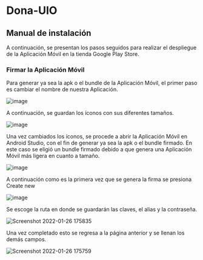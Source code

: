 # Dona-UIO

## Manual de instalación

A continuación, se presentan los pasos seguidos para realizar el despliegue de la Aplicación Móvil en la tienda Google Play Store.

### Firmar la Aplicación Móvil

Para generar ya sea la apk o el bundle de la Aplicación Móvil, el primer paso es cambiar el nombre de nuestra Aplicación.

![image](https://user-images.githubusercontent.com/58042439/151454268-d59deb9e-7ad0-4d43-9b04-e4b89d71927c.png)

A continuación, se guardan los íconos con sus diferentes tamaños.

![image](https://user-images.githubusercontent.com/58042439/151454407-507e58e5-39f1-4c17-b59a-ae5eb1570a92.png)

Una vez cambiados los íconos, se procede a abrir la Aplicación Móvil en Android Studio, con el fin de generar ya sea la apk o el bundle firmado.
En este caso se eligió un bundle firmado debido a que genera una Aplicación Móvil más ligera en cuanto a tamaño.

![image](https://user-images.githubusercontent.com/58042439/151454756-60ebb4d3-85cf-4644-b80b-c0e8573acf81.png)

A continuación como es la primera vez que se genera la firma se presiona Create new

![image](https://user-images.githubusercontent.com/58042439/151455232-2e877403-a86e-4bbc-a2c7-5e673415db4a.png)

Se escoge la ruta en donde se guardarán las claves, el alias y la contraseña.

![Screenshot 2022-01-26 175835](https://user-images.githubusercontent.com/58042439/151455498-0b9ee5a5-ab7b-4c17-84c1-5d877ee5e7ab.png)

Una vez completado esto se regresa a la página anterior y se llenan los demás campos.

![Screenshot 2022-01-26 175759](https://user-images.githubusercontent.com/58042439/151455371-99fa1ce0-1f67-4eb9-a0f6-e05552abe197.png)

